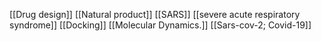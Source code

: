 [[Drug design]]
[[Natural product]]
[[SARS]]
[[severe acute respiratory syndrome]]
[[Docking]]
[[Molecular Dynamics.]]
[[Sars-cov-2; Covid-19]]
